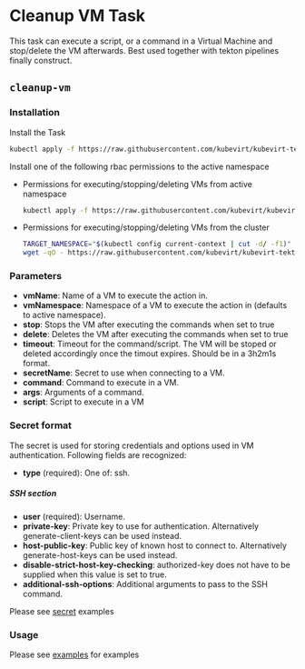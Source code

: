 # Cleanup VM Task

This task can execute a script, or a command in a Virtual Machine and stop/delete 
the VM afterwards. Best used together with tekton pipelines finally construct.

## `cleanup-vm`

### Installation

Install the Task

```bash
kubectl apply -f https://raw.githubusercontent.com/kubevirt/kubevirt-tekton-tasks/master/tasks/cleanup-vm/manifests/cleanup-vm.yaml
```

Install one of the following rbac permissions to the active namespace
  - Permissions for executing/stopping/deleting VMs from active namespace
    ```bash
    kubectl apply -f https://raw.githubusercontent.com/kubevirt/kubevirt-tekton-tasks/master/tasks/cleanup-vm/manifests/cleanup-vm-namespace-rbac.yaml
    ```
  - Permissions for executing/stopping/deleting VMs from the cluster
    ```bash
    TARGET_NAMESPACE="$(kubectl config current-context | cut -d/ -f1)"
    wget -qO - https://raw.githubusercontent.com/kubevirt/kubevirt-tekton-tasks/master/tasks/cleanup-vm/manifests/cleanup-vm-cluster-rbac.yaml | sed "s/TARGET_NAMESPACE/$TARGET_NAMESPACE/" | kubectl apply -f -
    ```

### Parameters

- **vmName**: Name of a VM to execute the action in.
- **vmNamespace**: Namespace of a VM to execute the action in (defaults to active namespace).
- **stop**: Stops the VM after executing the commands when set to true
- **delete**: Deletes the VM after executing the commands when set to true
- **timeout**: Timeout for the command/script. The VM will be stoped or deleted accordingly once the timout expires. Should be in a 3h2m1s format.
- **secretName**: Secret to use when connecting to a VM.
- **command**: Command to execute in a VM.
- **args**: Arguments of a command.
- **script**: Script to execute in a VM

### Secret format

The secret is used for storing credentials and options used in VM authentication. Following fields are recognized: 

- **type** (required): One of: ssh.
##### SSH section
- **user** (required): Username.
- **private-key**: Private key to use for authentication. Alternatively generate-client-keys can be used instead.
- **host-public-key**: Public key of known host to connect to. Alternatively generate-host-keys can be used instead.
- **disable-strict-host-key-checking**: authorized-key does not have to be supplied when this value is set to true.
- **additional-ssh-options**: Additional arguments to pass to the SSH command.
<!---
- **generate-client-keys (TBD)**: Generates authentication keys for execute-in-vm task client if set to true. Then it will try to supply the public key to VM's authorized keys.
- **generate-host-keys (TBD)**: Generates authentication keys for the VM if set to true. Then it will try to supply the private and public key to the VM.
-->

Please see [secret](examples/secrets) examples 

### Usage

Please see [examples](examples) for examples  
